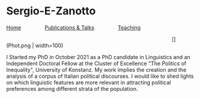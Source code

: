 # Sergio-E-Zanotto 
[Home](Sergio-E-Zanotto.github.io)&nbsp;&nbsp;&nbsp;&nbsp;&nbsp;&nbsp;&nbsp;&nbsp;&nbsp;&nbsp;&nbsp;&nbsp;&nbsp;&nbsp;&nbsp;&nbsp;[Publications & Talks](PubTalk.md)&nbsp;&nbsp;&nbsp;&nbsp;&nbsp;&nbsp;&nbsp;&nbsp;&nbsp;&nbsp;&nbsp;&nbsp;&nbsp;&nbsp;&nbsp;&nbsp;[Teaching](Teach.md)

&nbsp;&nbsp;&nbsp;&nbsp;&nbsp;&nbsp;&nbsp;&nbsp;&nbsp;&nbsp;&nbsp;&nbsp;&nbsp;&nbsp;&nbsp;&nbsp;&nbsp;&nbsp;&nbsp;&nbsp;&nbsp;&nbsp;&nbsp;&nbsp;&nbsp;&nbsp;&nbsp;&nbsp;&nbsp;&nbsp;&nbsp;&nbsp;&nbsp;&nbsp;&nbsp;&nbsp;&nbsp;&nbsp;&nbsp;&nbsp;&nbsp;&nbsp;&nbsp;&nbsp;&nbsp;&nbsp;&nbsp;&nbsp;&nbsp;&nbsp;&nbsp;&nbsp;&nbsp;&nbsp;&nbsp;&nbsp;&nbsp;&nbsp;&nbsp;&nbsp;&nbsp;&nbsp;&nbsp;&nbsp;&nbsp;&nbsp;&nbsp;&nbsp;&nbsp;&nbsp;&nbsp;&nbsp;&nbsp;&nbsp;&nbsp;&nbsp;&nbsp;&nbsp;&nbsp;&nbsp;&nbsp;&nbsp;&nbsp;&nbsp;&nbsp;&nbsp;&nbsp;&nbsp;&nbsp;&nbsp;&nbsp;&nbsp;&nbsp;&nbsp;&nbsp;&nbsp;&nbsp;&nbsp;&nbsp;&nbsp;&nbsp;&nbsp;&nbsp;&nbsp;&nbsp;&nbsp;&nbsp;&nbsp;&nbsp;&nbsp;&nbsp;&nbsp;[](Phot.png | width=100)

I Started my PhD in October 2021 as a PhD candidate in Linguistics and an Independent Doctoral Fellow at the Cluster of Excellence "The Politics of Inequality", University of Konstanz. My work implies the creation and the analysis of a corpus of Italian political discourses. I would like to shed lights on which linguistic features are more relevant in attracting political preferences among different strata of the population. 
